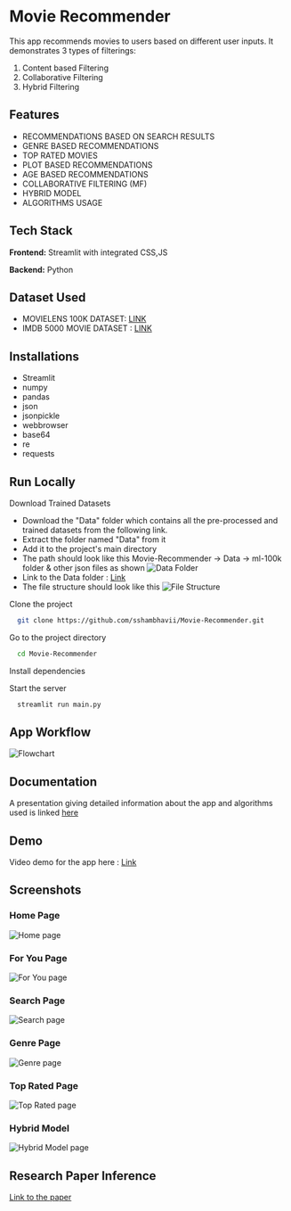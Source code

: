 # Movie Recommender

This app recommends movies to users based on different user inputs.
It demonstrates 3 types of filterings:
1. Content based Filtering
2. Collaborative Filtering
3. Hybrid Filtering


## Features

- RECOMMENDATIONS BASED ON SEARCH RESULTS 
- GENRE BASED RECOMMENDATIONS
- TOP RATED MOVIES
- PLOT BASED RECOMMENDATIONS
- AGE BASED RECOMMENDATIONS
- COLLABORATIVE FILTERING (MF)
- HYBRID MODEL
- ALGORITHMS USAGE


## Tech Stack

**Frontend:** Streamlit with integrated CSS,JS

**Backend:** Python


## Dataset Used
- MOVIELENS 100K DATASET: [LINK](https://grouplens.org/datasets/movielens/100k/)
- IMDB 5000 MOVIE DATASET : [LINK](https://www.kaggle.com/datasets/carolzhangdc/imdb-5000-movie-dataset)

## Installations

- Streamlit
- numpy
- pandas
- json
- jsonpickle
- webbrowser
- base64
- re
- requests
## Run Locally

Download Trained Datasets

- Download the "Data" folder which contains all the pre-processed and trained datasets from the following link.
- Extract the folder named "Data" from it
- Add it to the project's main directory
- The path should look like this Movie-Recommender -> Data -> ml-100k folder & other json files as shown
![Data Folder](https://drive.google.com/uc?export=view&id=1GaA7GcaXIXHwzAZeWQmz5iIONPkYXCI)
- Link to the Data folder : [Link](https://drive.google.com/drive/folders/1PTBJiXeEcpoap6qNUJosgW6SR3RuDkQ2?usp=sharing)
- The file structure should look like this 
![File Structure](https://drive.google.com/uc?export=view&id=1JZfW1f0cWVr-NalV0ZazPdHvZ_NfII2C)


Clone the project

```bash
  git clone https://github.com/sshambhavii/Movie-Recommender.git
```

Go to the project directory

```bash
  cd Movie-Recommender
```

Install dependencies

Start the server
```bash
  streamlit run main.py
```


## App Workflow 

![Flowchart](https://drive.google.com/uc?export=view&id=11G-3ixQ2FSMXhRPKNFie6dsJhipvE5q4)

## Documentation

A presentation giving detailed information about the app and algorithms used is linked 
[here](https://docs.google.com/presentation/d/1uSLr4IbrvFFo8R28T28bUrPhB5inKStH/edit?usp=sharing&ouid=101855468933242977575&rtpof=true&sd=true)


## Demo

Video demo for the app here : [Link](https://youtu.be/Rg8yRdG-M58)


## Screenshots

### Home Page
![Home page](https://drive.google.com/uc?export=view&id=1M5Tz3d3bko1H4xKAMfUedNrj7eJ4mVWe)


### For You Page
![For You page](https://drive.google.com/uc?export=view&id=1TCI3aska0_5BnDhBJlFeHuZE0DkkpI60)

### Search Page
![Search page](https://drive.google.com/uc?export=view&id=1F9F1_cfznj-g8LELgTvIOe73FalG6bdh)

### Genre Page
![Genre page](https://drive.google.com/uc?export=view&id=1_ADhcq-Ame_4yIDM8mlh_IDCo7ObG056)

### Top Rated Page
![Top Rated page](https://drive.google.com/uc?export=view&id=1J_xmgV5fgprWoIFxE4lNSAQFa3VKtVdm)

### Hybrid Model
![Hybrid Model page](https://drive.google.com/uc?export=view&id=1TAU_KlkyUbOP4tWYV89C6G2H0YQJcXn8)

## Research Paper Inference

[Link to the paper](https://arxiv.org/pdf/1606.07792.pdf)
